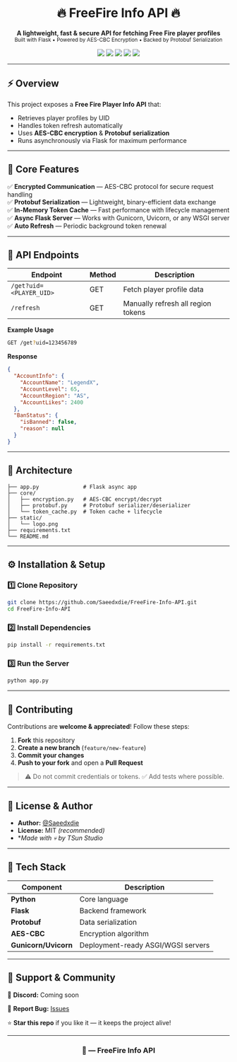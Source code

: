 
<h1 align="center">🔥 FreeFire Info API 🔥</h1>

<p align="center">
  <b>A lightweight, fast & secure API for fetching Free Fire player profiles</b><br>
  <sub>Built with Flask • Powered by AES-CBC Encryption • Backed by Protobuf Serialization</sub>
</p>

<p align="center">
  <img src="https://img.shields.io/badge/Python-3.10+-blue?logo=python&logoColor=white" />
  <img src="https://img.shields.io/badge/Flask-Async-green?logo=flask" />
  <img src="https://img.shields.io/badge/License-MIT-orange" />
  <img src="https://img.shields.io/github/stars/Saeedx302/FreeFire-Info-API?style=social" />
  <img src="https://img.shields.io/github/forks/Saeedx302/FreeFire-Info-API?style=social" />
</p>

---

## ⚡ Overview

This project exposes a **Free Fire Player Info API** that:
- Retrieves player profiles by UID  
- Handles token refresh automatically  
- Uses **AES-CBC encryption** & **Protobuf serialization**  
- Runs asynchronously via Flask for maximum performance  

---

## 🧠 Core Features

✅ **Encrypted Communication** — AES-CBC protocol for secure request handling  
✅ **Protobuf Serialization** — Lightweight, binary-efficient data exchange  
✅ **In-Memory Token Cache** — Fast performance with lifecycle management  
✅ **Async Flask Server** — Works with Gunicorn, Uvicorn, or any WSGI server  
✅ **Auto Refresh** — Periodic background token renewal  

---

## 🔗 API Endpoints

| Endpoint | Method | Description |
|-----------|--------|-------------|
| `/get?uid=<PLAYER_UID>` | GET | Fetch player profile data |
| `/refresh` | GET | Manually refresh all region tokens |

**Example Usage**
```bash
GET /get?uid=123456789
````

**Response**

```json
{
  "AccountInfo": {
    "AccountName": "LegendX",
    "AccountLevel": 65,
    "AccountRegion": "AS",
    "AccountLikes": 2400
  },
  "BanStatus": {
    "isBanned": false,
    "reason": null
  }
}
```

---

## 🧩 Architecture

```
├── app.py              # Flask async app
├── core/
│   ├── encryption.py   # AES-CBC encrypt/decrypt
│   ├── protobuf.py     # Protobuf serializer/deserializer
│   └── token_cache.py  # Token cache + lifecycle
├── static/
│   └── logo.png
├── requirements.txt
└── README.md
```

---

## ⚙️ Installation & Setup

### 1️⃣ Clone Repository

```bash
git clone https://github.com/Saeedxdie/FreeFire-Info-API.git
cd FreeFire-Info-API
```

### 2️⃣ Install Dependencies

```bash
pip install -r requirements.txt
```

### 3️⃣ Run the Server

```bash
python app.py
```

---

## 🧠 Contributing

Contributions are **welcome & appreciated**!
Follow these steps:

1. **Fork** this repository
2. **Create a new branch** (`feature/new-feature`)
3. **Commit your changes**
4. **Push to your fork** and open a **Pull Request**

> ⚠️ Do not commit credentials or tokens.
> ✅ Add tests where possible.

---

## 🧾 License & Author

* **Author:** [@Saeedxdie](https://github.com/Saeedxdie)
* **License:** MIT *(recommended)*
* **Made with 💀 by TSun Studio*

---

## 🧰 Tech Stack

| Component            | Description                        |
| -------------------- | ---------------------------------- |
| **Python**           | Core language                      |
| **Flask**            | Backend framework                  |
| **Protobuf**         | Data serialization                 |
| **AES-CBC**          | Encryption algorithm               |
| **Gunicorn/Uvicorn** | Deployment-ready ASGI/WGSI servers |

---

## 💬 Support & Community

💌 **Discord:** Coming soon

🐞 **Report Bug:** [Issues](https://github.com/Saeedxdie/FreeFire-Info-API/issues)

⭐ **Star this repo** if you like it — it keeps the project alive!

---

<h3 align="center">🚀 — FreeFire Info API</h3>
